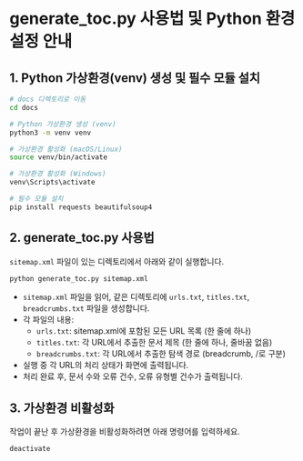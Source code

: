 # generate_toc.py 사용법 및 Python 환경 설정 안내

## 1. Python 가상환경(venv) 생성 및 필수 모듈 설치

```bash
# docs 디렉토리로 이동
cd docs

# Python 가상환경 생성 (venv)
python3 -m venv venv

# 가상환경 활성화 (macOS/Linux)
source venv/bin/activate

# 가상환경 활성화 (Windows)
venv\Scripts\activate

# 필수 모듈 설치
pip install requests beautifulsoup4
```

## 2. generate_toc.py 사용법

`sitemap.xml` 파일이 있는 디렉토리에서 아래와 같이 실행합니다.

```bash
python generate_toc.py sitemap.xml
```

- `sitemap.xml` 파일을 읽어, 같은 디렉토리에 `urls.txt`, `titles.txt`, `breadcrumbs.txt` 파일을 생성합니다.
- 각 파일의 내용:
  - `urls.txt`: sitemap.xml에 포함된 모든 URL 목록 (한 줄에 하나)
  - `titles.txt`: 각 URL에서 추출한 문서 제목 (한 줄에 하나, 줄바꿈 없음)
  - `breadcrumbs.txt`: 각 URL에서 추출한 탐색 경로 (breadcrumb, /로 구분)
- 실행 중 각 URL의 처리 상태가 화면에 출력됩니다.
- 처리 완료 후, 문서 수와 오류 건수, 오류 유형별 건수가 출력됩니다.

## 3. 가상환경 비활성화

작업이 끝난 후 가상환경을 비활성화하려면 아래 명령어를 입력하세요.

```bash
deactivate
``` 